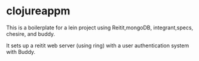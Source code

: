 # clojureappm

This is a boilerplate for a lein project using Reitit,mongoDB, integrant,specs, chesire, and buddy.

It sets up a reitit web server (using ring) with a user authentication system with Buddy.



